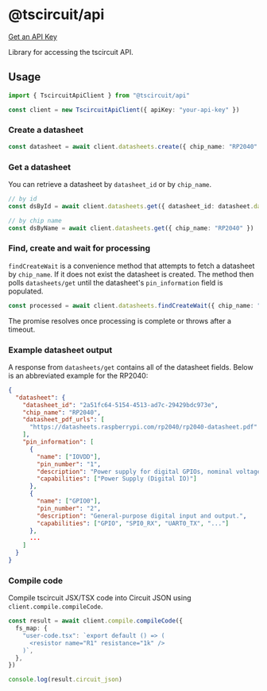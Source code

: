 # @tscircuit/api

[Get an API Key](https://docs.tscircuit.com/command-line/tsci-auth-print-token)

Library for accessing the tscircuit API.

## Usage

```ts
import { TscircuitApiClient } from "@tscircuit/api"

const client = new TscircuitApiClient({ apiKey: "your-api-key" })
```

### Create a datasheet

```ts
const datasheet = await client.datasheets.create({ chip_name: "RP2040" })
```

### Get a datasheet

You can retrieve a datasheet by `datasheet_id` or by `chip_name`.

```ts
// by id
const dsById = await client.datasheets.get({ datasheet_id: datasheet.datasheet_id })

// by chip name
const dsByName = await client.datasheets.get({ chip_name: "RP2040" })
```

### Find, create and wait for processing

`findCreateWait` is a convenience method that attempts to fetch a datasheet by
`chip_name`. If it does not exist the datasheet is created. The method then
polls `datasheets/get` until the datasheet's `pin_information` field is
populated.

```ts
const processed = await client.datasheets.findCreateWait({ chip_name: "RP2040" })
```

The promise resolves once processing is complete or throws after a timeout.

### Example datasheet output

A response from `datasheets/get` contains all of the datasheet fields. Below is
an abbreviated example for the RP2040:

```json
{
  "datasheet": {
    "datasheet_id": "2a51fc64-5154-4513-ad7c-29429bdc973e",
    "chip_name": "RP2040",
    "datasheet_pdf_urls": [
      "https://datasheets.raspberrypi.com/rp2040/rp2040-datasheet.pdf"
    ],
    "pin_information": [
      {
        "name": ["IOVDD"],
        "pin_number": "1",
        "description": "Power supply for digital GPIOs, nominal voltage 1.8V to 3.3V.",
        "capabilities": ["Power Supply (Digital IO)"]
      },
      {
        "name": ["GPIO0"],
        "pin_number": "2",
        "description": "General-purpose digital input and output.",
        "capabilities": ["GPIO", "SPI0_RX", "UART0_TX", "..."]
      },
      ...
    ]
  }
}
```

### Compile code

Compile tscircuit JSX/TSX code into Circuit JSON using `client.compile.compileCode`.

```ts
const result = await client.compile.compileCode({
  fs_map: {
    "user-code.tsx": `export default () => (
      <resistor name="R1" resistance="1k" />
    )`,
  },
})

console.log(result.circuit_json)
```
